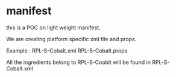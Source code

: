 # manifest
this is a POC on light weight manifest.

We are creating platform specific xml file and props.

Example :
RPL-S-Cobalt.xml
RPL-S-Cobalt.props

All the ingredients belong to RPL-S-Coablt will be found in RPL-S-Cobalt.xml 
